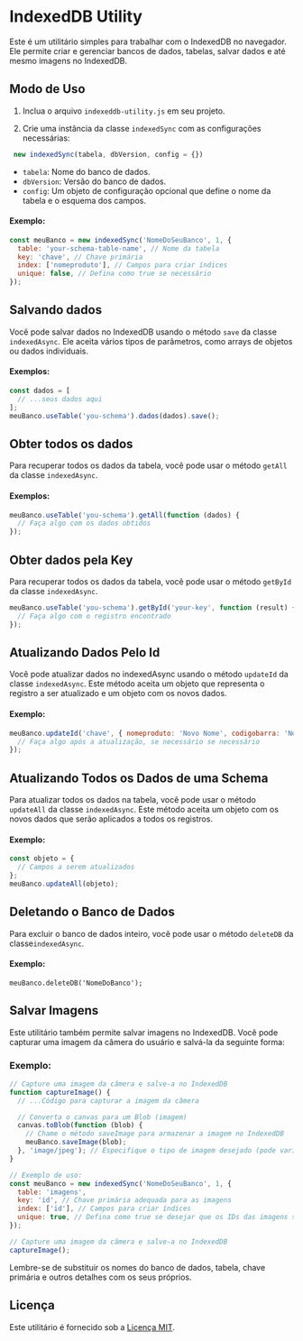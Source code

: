 # IndexedDB Utility

Este é um utilitário simples para trabalhar com o IndexedDB no navegador. Ele permite criar e gerenciar bancos de dados, tabelas, salvar dados e até mesmo imagens no IndexedDB.

## Modo de Uso

1. Inclua o arquivo `indexeddb-utility.js` em seu projeto.

2. Crie uma instância da classe `indexedSync` com as configurações necessárias:

```javascript
 new indexedSync(tabela, dbVersion, config = {})

```

* `tabela`: Nome do banco de dados.
* `dbVersion`: Versão do banco de dados.
* `config`: Um objeto de configuração opcional que define o nome da tabela e o esquema dos campos.

#### Exemplo:

```javascript
const meuBanco = new indexedSync('NomeDoSeuBanco', 1, {
  table: 'your-schema-table-name', // Nome da tabela
  key: 'chave', // Chave primária
  index: ['nomeproduto'], // Campos para criar índices
  unique: false, // Defina como true se necessário
});
```

## Salvando dados

Você pode salvar dados no IndexedDB usando o método `save` da classe `indexedAsync`. Ele aceita vários tipos de parâmetros, como arrays de objetos ou dados individuais.

#### Exemplos:

```javascript
const dados = [
  // ...seus dados aqui
];
meuBanco.useTable('you-schema').dados(dados).save();
```

## Obter todos os dados

Para recuperar todos os dados da tabela, você pode usar o método `getAll` da classe `indexedAsync`.

#### Exemplos:

```javascript
meuBanco.useTable('you-schema').getAll(function (dados) {
  // Faça algo com os dados obtidos
});

```

## Obter dados pela Key
Para recuperar todos os dados da tabela, você pode usar o método `getById` da classe `indexedAsync`.


```javascript
meuBanco.useTable('you-schema').getById('your-key', function (result) {
  // Faça algo com o registro encontrado
});
```

## Atualizando Dados Pelo Id

Você pode atualizar dados no indexedAsync usando o método `updateId` da classe `indexedAsync`. Este método aceita um objeto que representa o registro a ser atualizado e um objeto com os novos dados.

#### Exemplo:

```javascript
meuBanco.updateId('chave', { nomeproduto: 'Novo Nome', codigobarra: 'Novo Código' }, function (updatedData) {
  // Faça algo após a atualização, se necessário se necessário
});

```

## Atualizando Todos os Dados de uma Schema

Para atualizar todos os dados na tabela, você pode usar o método `updateAll` da classe `indexedAsync`. Este método aceita um objeto com os novos dados que serão aplicados a todos os registros.

#### Exemplo:

```javascript
const objeto = {
  // Campos a serem atualizados
};
meuBanco.updateAll(objeto);

```
## Deletando o Banco de Dados

Para excluir o banco de dados inteiro, você pode usar o método `deleteDB` da classe`indexedAsync`.

#### Exemplo:

```javascipt
meuBanco.deleteDB('NomeDoBanco');
```

## Salvar Imagens

Este utilitário também permite salvar imagens no IndexedDB. Você pode capturar uma imagem da câmera do usuário e salvá-la da seguinte forma:

### Exemplo: 

```javascript
// Capture uma imagem da câmera e salve-a no IndexedDB
function captureImage() {
  // ...Código para capturar a imagem da câmera

  // Converta o canvas para um Blob (imagem)
  canvas.toBlob(function (blob) {
    // Chame o método saveImage para armazenar a imagem no IndexedDB
    meuBanco.saveImage(blob);
  }, 'image/jpeg'); // Especifique o tipo de imagem desejado (pode variar)
}

// Exemplo de uso:
const meuBanco = new indexedSync('NomeDoSeuBanco', 1, {
  table: 'imagens',
  key: 'id', // Chave primária adequada para as imagens
  index: ['id'], // Campos para criar índices
  unique: true, // Defina como true se desejar que os IDs das imagens sejam únicos
});

// Capture uma imagem da câmera e salve-a no IndexedDB
captureImage();

```

Lembre-se de substituir os nomes do banco de dados, tabela, chave primária e outros detalhes com os seus próprios.

## Licença
Este utilitário é fornecido sob a [Licença MIT](LICENSE).